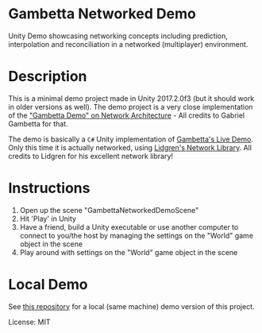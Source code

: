 # Gambetta Networked Demo
Unity Demo showcasing networking concepts including prediction, interpolation and reconciliation in a networked (multiplayer) environment.

# Description
This is a minimal demo project made in Unity 2017.2.0f3 (but it should work in older versions as well). 
The demo project is a very close implementation of the ["Gambetta Demo" on Network Architecture](http://www.gabrielgambetta.com/client-server-game-architecture.html) - All credits to Gabriel Gambetta for that.

The demo is basically a `C#` Unity implementation of [Gambetta's Live Demo](http://www.gabrielgambetta.com/client-side-prediction-live-demo.html). Only this time it is actually networked, using [Lidgren's Network Library](https://github.com/lidgren/lidgren-network-gen3). All credits to Lidgren for his excellent network library!

# Instructions
1. Open up the scene "GambettaNetworkedDemoScene"
2. Hit 'Play' in Unity
3. Have a friend, build a Unity executable or use another computer to connect to you/the host by managing the settings on the "World" game object in the scene
4. Play around with settings on the "World" game object in the scene

# Local Demo
See [this repository](https://github.com/RamiAhmed/Gambetta_LocalDemo) for a local (same machine) demo version of this project.

License: MIT